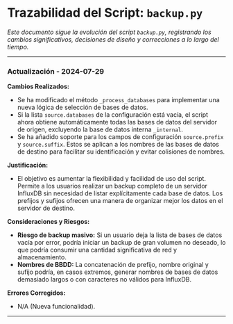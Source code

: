 # Trazabilidad del Script: `backup.py`

*Este documento sigue la evolución del script `backup.py`, registrando los cambios significativos, decisiones de diseño y correcciones a lo largo del tiempo.*

---

### Actualización - 2024-07-29

**Cambios Realizados:**
- Se ha modificado el método `_process_databases` para implementar una nueva lógica de selección de bases de datos.
- Si la lista `source.databases` de la configuración está vacía, el script ahora obtiene automáticamente todas las bases de datos del servidor de origen, excluyendo la base de datos interna `_internal`.
- Se ha añadido soporte para los campos de configuración `source.prefix` y `source.suffix`. Estos se aplican a los nombres de las bases de datos de destino para facilitar su identificación y evitar colisiones de nombres.

**Justificación:**
- El objetivo es aumentar la flexibilidad y facilidad de uso del script. Permite a los usuarios realizar un backup completo de un servidor InfluxDB sin necesidad de listar explícitamente cada base de datos. Los prefijos y sufijos ofrecen una manera de organizar mejor los datos en el servidor de destino.

**Consideraciones y Riesgos:**
- **Riesgo de backup masivo:** Si un usuario deja la lista de bases de datos vacía por error, podría iniciar un backup de gran volumen no deseado, lo que podría consumir una cantidad significativa de red y almacenamiento.
- **Nombres de BBDD:** La concatenación de prefijo, nombre original y sufijo podría, en casos extremos, generar nombres de bases de datos demasiado largos o con caracteres no válidos para InfluxDB.

**Errores Corregidos:**
- N/A (Nueva funcionalidad).

---
